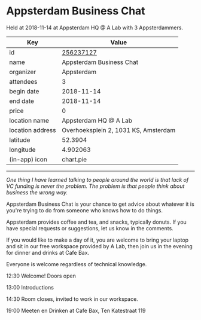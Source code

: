 # Appsterdam Business Chat
Held at 2018-11-14 at Appsterdam HQ @ A Lab with 3 Appsterdammers.
        
|Key|Value
|---|---|
|id|[256237127](https://www.meetup.com/appsterdam/events/256237127/)|
|name|Appsterdam Business Chat|
|organizer|Appsterdam|
|attendees|3|
|begin date|2018-11-14|
|end date|2018-11-14|
|price|0|
|location name|Appsterdam HQ @ A Lab|
|location address|Overhoeksplein 2, 1031 KS, Amsterdam|
|latitude|52.3904|
|longitude|4.902063|
|(in-app) icon|chart.pie|

---

*One thing I have learned talking to people around the world is that lack of VC funding is never the problem. The problem is that people think about business the wrong way.*

Appsterdam Business Chat is your chance to get advice about whatever it is you're trying to do from someone who knows how to do things.

Appsterdam provides coffee and tea, and snacks, typically donuts. If you have special requests or suggestions, let us know in the comments.

If you would like to make a day of it, you are welcome to bring your laptop and sit in our free workspace provided by A Lab, then join us in the evening for dinner and drinks at Cafe Bax.

Everyone is welcome regardless of technical knowledge.

12:30 Welcome! Doors open

13:00 Introductions

14:30 Room closes, invited to work in our workspace.

19:00 Meeten en Drinken at Cafe Bax, Ten Katestraat 119



